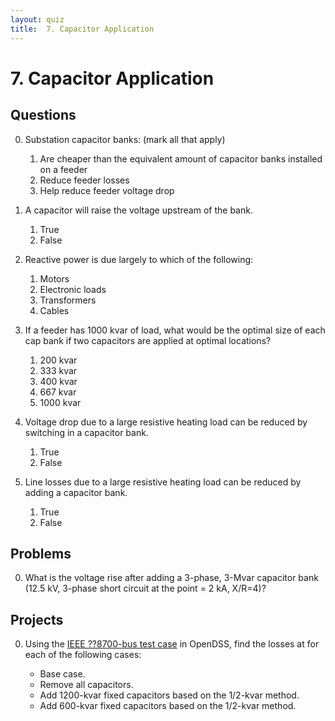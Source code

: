 ```yaml
---
layout: quiz
title:  7. Capacitor Application
---
```


# 7. Capacitor Application

## Questions

0. Substation capacitor banks: (mark all that apply)

   1. Are cheaper than the equivalent amount of capacitor banks installed on a feeder
   1. Reduce feeder losses
   1. Help reduce feeder voltage drop

0. A capacitor will raise the voltage upstream of the bank.

   1. True
   1. False

0. Reactive power is due largely to which of the following:

   1. Motors
   1. Electronic loads
   1. Transformers
   1. Cables

0. If a feeder has 1000 kvar of load, what would be the optimal size
   of each cap bank if two capacitors are applied at optimal
   locations?
   
   1. 200 kvar
   1. 333 kvar
   1. 400 kvar
   1. 667 kvar
   1. 1000 kvar

0. Voltage drop due to a large resistive heating load can be reduced
   by switching in a capacitor bank.
   
   1. True
   1. False

0. Line losses due to a large resistive heating load can be reduced by
   adding a capacitor bank.
   
   1. True
   1. False


## Problems

0. What is the voltage rise after adding a 3-phase, 3-Mvar capacitor
   bank (12.5 kV, 3-phase short circuit at the point = 2 kA, X/R=4)?

## Projects

0. Using the [IEEE ??8700-bus test case](??) in OpenDSS, find the
   losses at for each of the following cases:

   - Base case.
   - Remove all capacitors.
   - Add 1200-kvar fixed capacitors based on the 1/2-kvar method.
   - Add 600-kvar fixed capacitors based on the 1/2-kvar method.
  
